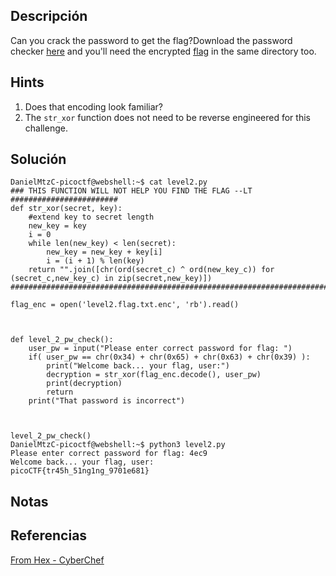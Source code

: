 ## Descripción 
Can you crack the password to get the flag?Download the password checker [here](https://artifacts.picoctf.net/c/14/level2.py) and you'll need the encrypted [flag](https://artifacts.picoctf.net/c/14/level2.flag.txt.enc) in the same directory too.
## Hints
1. Does that encoding look familiar?
2. The `str_xor` function does not need to be reverse engineered for this challenge.
## Solución
```
DanielMtzC-picoctf@webshell:~$ cat level2.py
### THIS FUNCTION WILL NOT HELP YOU FIND THE FLAG --LT ########################
def str_xor(secret, key):
    #extend key to secret length
    new_key = key
    i = 0
    while len(new_key) < len(secret):
        new_key = new_key + key[i]
        i = (i + 1) % len(key)        
    return "".join([chr(ord(secret_c) ^ ord(new_key_c)) for (secret_c,new_key_c) in zip(secret,new_key)])
###############################################################################

flag_enc = open('level2.flag.txt.enc', 'rb').read()



def level_2_pw_check():
    user_pw = input("Please enter correct password for flag: ")
    if( user_pw == chr(0x34) + chr(0x65) + chr(0x63) + chr(0x39) ):
        print("Welcome back... your flag, user:")
        decryption = str_xor(flag_enc.decode(), user_pw)
        print(decryption)
        return
    print("That password is incorrect")



level_2_pw_check()
DanielMtzC-picoctf@webshell:~$ python3 level2.py 
Please enter correct password for flag: 4ec9
Welcome back... your flag, user:
picoCTF{tr45h_51ng1ng_9701e681}
```
## Notas

## Referencias

[From Hex - CyberChef](https://cyberchef.io/#recipe=From_Hex\('Auto'\)&input=MHgzNCAweDY1IDB4NjMgMHgzOQ)
